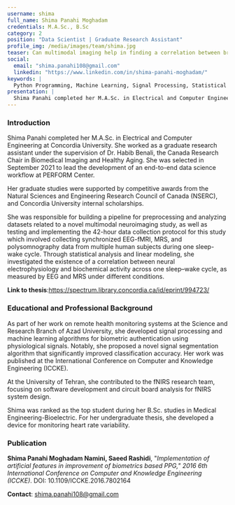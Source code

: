 ```yaml
---
username: shima
full_name: Shima Panahi Moghadam
credentials: M.A.Sc., B.Sc
category: 2
position: "Data Scientist | Graduate Research Assistant"
profile_img: /media/images/team/shima.jpg
teaser: Can multimodal imaging help in finding a correlation between brain dynamics and circadian glutamate variations induced by a Motor Skill Learning task?
social:
  email: "shima.panahi108@gmail.com"
  linkedin: "https://www.linkedin.com/in/shima-panahi-moghadam/"
keywords: |
  Python Programming, Machine Learning, Signal Processing, Statistical Modeling
presentation: |
  Shima Panahi completed her M.A.Sc. in Electrical and Computer Engineering at Concordia University. She worked as a graduate research assistant under the supervision of Dr. Habib Benali, the Canada Research Chair in Biomedical Imaging and Healthy Aging. She was selected in September 2021 to lead the development of an end-to-end data science workflow at PERFORM Center.
---
```


### Introduction


Shima Panahi completed her M.A.Sc. in Electrical and Computer Engineering at Concordia University. She worked as a graduate research assistant under the supervision of Dr. Habib Benali, the Canada Research Chair in Biomedical Imaging and Healthy Aging. She was selected in September 2021 to lead the development of an end-to-end data science workflow at PERFORM Center.


Her graduate studies were supported by competitive awards from the Natural Sciences and Engineering Research Council of Canada (NSERC), and Concordia University internal scholarships. 


She was responsible for building a pipeline for preprocessing and analyzing datasets related to a novel multimodal neuroimaging study, as well as testing and implementing the 42-hour data collection protocol for this study which involved collecting synchronized EEG-fMRI, MRS, and polysomnography data from multiple human subjects during one sleep-wake cycle.
Through statistical analysis and linear modeling, she investigated the existence of a correlation between neural electrophysiology and biochemical activity across one sleep–wake cycle, as measured by EEG and MRS under different conditions.


**Link to thesis**:https://spectrum.library.concordia.ca/id/eprint/994723/


### Educational and Professional Background


As part of her work on remote health monitoring systems at the Science and Research Branch of Azad University, she developed signal processing and machine learning algorithms for biometric authentication using physiological signals. Notably, she proposed a novel signal segmentation algorithm that significantly improved classification accuracy. Her work was published at the International Conference on Computer and Knowledge Engineering (ICCKE).

At the University of Tehran, she contributed to the fNIRS research team, focusing on software development and circuit board analysis for fNIRS system design.


Shima was ranked as the top student during her B.Sc. studies in Medical Engineering-Bioelectric. For her undergraduate thesis, she developed a device for monitoring heart rate variability. 


### Publication

**Shima Panahi Moghadam Namini, Saeed Rashidi**, "*Implementation of artificial features in improvement of biometrics based PPG," 2016 6th International Conference on Computer and Knowledge Engineering (ICCKE)*. DOI: 10.1109/ICCKE.2016.7802164

**Contact**: shima.panahi108@gmail.com
